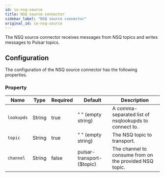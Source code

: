 ```yaml
---
id: io-nsq-source
title: NSQ source connector
sidebar_label: "NSQ source connector"
original_id: io-nsq-source
---
```


The NSQ source connector receives messages from NSQ topics
and writes messages to Pulsar topics.

## Configuration

The configuration of the NSQ source connector has the following properties.

### Property

| Name | Type|Required | Default | Description
|------|----------|----------|---------|-------------|
| `lookupds` |String| true | " " (empty string) | A comma-separated list of nsqlookupds to connect to. |
| `topic` | String|true | " " (empty string) | The NSQ topic to transport. |
| `channel` | String |false | pulsar-transport-{$topic} | The channel to consume from on the provided NSQ topic. |